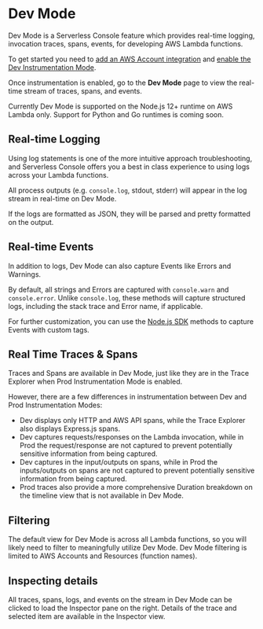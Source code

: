 <!--
title: Dev Mode
menuText: Dev Mode
description: A guide for using logs within Serverless Console
menuOrder: 4
-->

# Dev Mode

Dev Mode is a Serverless Console feature which provides real-time logging,
invocation traces, spans, events, for developing AWS Lambda
functions.

To get started you need to [add an AWS Account integration](./integrations/aws.md)
and [enable the Dev Instrumentation Mode](./instrumentation.md).

Once instrumentation is enabled, go to the **Dev Mode** page to view the
real-time stream of traces, spans, and events.

Currently Dev Mode is supported on the Node.js 12+ runtime on AWS Lambda only.
Support for Python and Go runtimes is coming soon.

## Real-time Logging

Using log statements is one of the more intuitive approach troubleshooting, and
Serverless Console offers you a best in class experience to using logs 
across your Lambda functions.

All process outputs (e.g. `console.log`, stdout, stderr) will appear in the log
stream in real-time on Dev Mode.

If the logs are formatted as JSON, they will be parsed and pretty formatted on
the output.

## Real-time Events

In addition to logs, Dev Mode can also capture Events like Errors and Warnings.

By default, all strings and Errors are captured with `console.warn` and
`console.error`. Unlike `console.log`, these methods will capture structured
logs, including the stack trace and Error name, if applicable.

For further customization, you can use the [Node.js SDK](../nodejs-sdk.md)
methods to capture Events with custom tags.

## Real Time Traces & Spans

Traces and Spans are available in Dev Mode, just like they are in the Trace
Explorer when Prod Instrumentation Mode is enabled.

However, there are a few differences in instrumentation between Dev and Prod
Instrumentation Modes:

- Dev displays only HTTP and AWS API spans, while the Trace Explorer also
displays Express.js spans.
- Dev captures requests/responses on the Lambda invocation, while in Prod the
request/response are not captured to prevent potentially sensitive information
from being captured.
- Dev captures in the input/outputs on spans, while in Prod the inputs/outputs
on spans are not captured to prevent potentially sensitive information from
being captured.
- Prod traces also provide a more comprehensive Duration breakdown on the
timeline view that is not available in Dev Mode.

## Filtering

The default view for Dev Mode is across all Lambda functions, so you will
likely need to filter to meaningfully utilize Dev Mode. Dev Mode filtering is
limited to AWS Accounts and Resources (function names).

## Inspecting details

All traces, spans, logs, and events on the stream in Dev Mode can be clicked to
load the Inspector pane on the right. Details of the trace and selected item are
available in the Inspector view.
